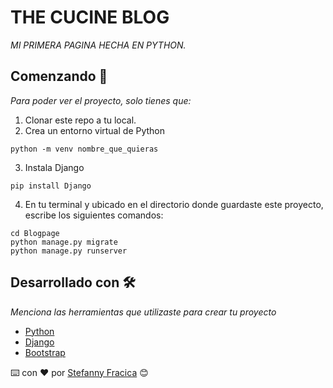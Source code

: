 # THE CUCINE BLOG

_MI PRIMERA PAGINA HECHA EN PYTHON._

## Comenzando 🚀

_Para poder ver el proyecto, solo tienes que:_

1. Clonar este repo a tu local.
2. Crea un entorno virtual de Python
```
python -m venv nombre_que_quieras
``` 
3. Instala Django
```
pip install Django
``` 
4. En tu terminal y ubicado en el directorio donde guardaste este proyecto, escribe los siguientes comandos:
 ```
cd Blogpage
python manage.py migrate
python manage.py runserver
```

## Desarrollado con 🛠️

_Menciona las herramientas que utilizaste para crear tu proyecto_

* [Python](https://www.python.org/)
* [Django](https://www.djangoproject.com/) 
* [Bootstrap](https://getbootstrap.com/) 


⌨️ con ❤️ por [Stefanny Fracica](https://github.com/tifafracica) 😊
